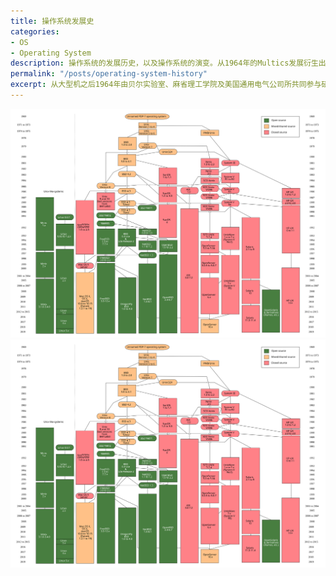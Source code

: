 ```yaml
---
title: 操作系统发展史
categories:
- OS
- Operating System
description: 操作系统的发展历史，以及操作系统的演变。从1964年的Multics发展衍生出现在众多的操作系统版本，比如Windows、Linux、Mac OSX等。
permalink: "/posts/operating-system-history"
excerpt: 从大型机之后1964年由贝尔实验室、麻省理工学院及美国通用电气公司所共同参与研发的Multics开始，历史上出现了Unix、BSD、AIX、HP-UX、Solaris、Minix、Linux、Mac OSX、Windows等众多版本众多分支的操作系统。
---
```


![操作系统演变](/assets/images/operating-system-history/操作系统演变.svg)
<img src="/assets/images/operating-system-history/操作系统演变.svg">